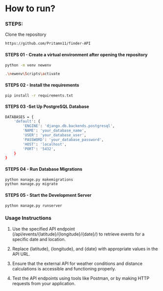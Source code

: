# How to run?

### STEPS: 

Clone the repository 

```bash
https://github.com/Pritamn11/finder-API
```

#### STEPS 01 - Create a virtual environment after opening the repository

```bash
python -m venv newenv
```

```bash
.\newenv\Scripts\activate
```

#### STEPS 02 - Install the requirements

```bash
pip install -r requirements.txt
```

#### STEPS 03 -Set Up PostgreSQL Database

```bash
DATABASES = {
    'default': {
        'ENGINE': 'django.db.backends.postgresql',
        'NAME': 'your_database_name',
        'USER': 'your_database_user',
        'PASSWORD': 'your_database_password',
        'HOST': 'localhost',
        'PORT': '5432',
    }
}

```


#### STEPS 04 - Run Database Migrations

```bash
python manage.py makemigrations
python manage.py migrate
```

#### STEPS 05 - Start the Development Server

```bash
python manage.py runserver
```

### Usage Instructions

 1) Use the specified API endpoint (/api/events/{latitude}/{longitude}/{date}/) to retrieve events for a specific date and location.

 2) Replace {latitude}, {longitude}, and {date} with appropriate values in the API URL.
    
 3) Ensure that the external API for weather conditions and distance calculations is accessible and functioning properly.

 4) Test the API endpoints using tools like Postman, or by making HTTP requests from your application.